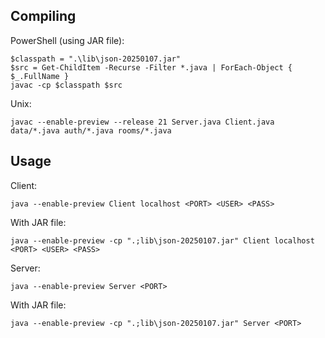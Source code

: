 ## Compiling
PowerShell (using JAR file):  
```
$classpath = ".\lib\json-20250107.jar"                                                                   
$src = Get-ChildItem -Recurse -Filter *.java | ForEach-Object { $_.FullName }
javac -cp $classpath $src 
```

Unix:
```
javac --enable-preview --release 21 Server.java Client.java data/*.java auth/*.java rooms/*.java
```

## Usage
Client:
```
java --enable-preview Client localhost <PORT> <USER> <PASS>
```

With JAR file:
```
java --enable-preview -cp ".;lib\json-20250107.jar" Client localhost <PORT> <USER> <PASS>
```

Server:
```
java --enable-preview Server <PORT>
```

With JAR file:
```
java --enable-preview -cp ".;lib\json-20250107.jar" Server <PORT>
```